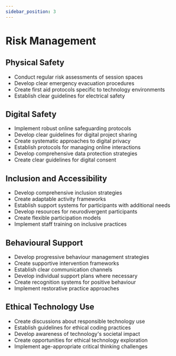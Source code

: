 ```yaml
---
sidebar_position: 3
---
```


# Risk Management

## Physical Safety

- Conduct regular risk assessments of session spaces
- Develop clear emergency evacuation procedures
- Create first aid protocols specific to technology environments
- Establish clear guidelines for electrical safety

## Digital Safety

- Implement robust online safeguarding protocols
- Develop clear guidelines for digital project sharing
- Create systematic approaches to digital privacy
- Establish protocols for managing online interactions
- Develop comprehensive data protection strategies
- Create clear guidelines for digital consent

## Inclusion and Accessibility

- Develop comprehensive inclusion strategies
- Create adaptable activity frameworks
- Establish support systems for participants with additional needs
- Develop resources for neurodivergent participants
- Create flexible participation models
- Implement staff training on inclusive practices

## Behavioural Support

- Develop progressive behaviour management strategies
- Create supportive intervention frameworks
- Establish clear communication channels
- Develop individual support plans where necessary
- Create recognition systems for positive behaviour
- Implement restorative practice approaches

## Ethical Technology Use

- Create discussions about responsible technology use
- Establish guidelines for ethical coding practices
- Develop awareness of technology's societal impact
- Create opportunities for ethical technology exploration
- Implement age-appropriate critical thinking challenges

